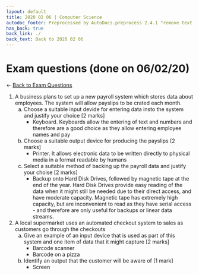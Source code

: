 ```yaml
---
layout: default
title: 2020 02 06 | Computer Science
autodoc_footer: Preprocessed by AutoDocs.preprocess 2.4.1 "remove text backlinks in index files" ⓒ Starwort, 2020
has_back: true
back_link: ./
back_text: Back to 2020 02 06
---
```


<style type="text/css">
    ol ol {
        list-style-type: lower-alpha;
    }
    ol ol ol {
        list-style-type: lower-roman;
    }
</style>

# Exam questions (done on 06/02/20)

← [Back to Exam Questions](./index.html)

1. A business plans to set up a new payroll system which stores data about employees. The system will allow payslips to be crated each month.
    1. Choose a suitable input devide for entering data insto the system and justify your choice [2 marks]
        - Keyboard. Keyboards allow the entering of text and numbers and therefore are a good choice as they allow entering employee names and pay
    2. Choose a suitable output device for producing the payslips [2 marks]
        - Printer. It allows electronic data to be written directly to physical media in a format readable by humans
    3. Select a suitable method of backing up the payroll data and justify your choise [2 marks]
        - Backup onto Hard Disk Drives, followed by magnetic tape at the end of the year. Hard Disk Drives provide easy reading of the data when it might still be needed due to their direct access, and have moderate capacity. Magnetic tape has extremely high capacity, but are inconvenient to read as they have serial access - and therefore are only useful for backups or linear data streams.
2. A local supermarket uses an automated checkout system to sales as customers go through the checkouts
    1. Give an example of an input device that is used as part of this system and one item of data that it might capture [2 marks]
        - Barcode scanner
        - Barcode on a pizza
    2. Identify an output that the customer will be aware of [1 mark]
        - Screen
